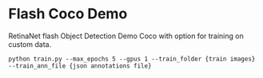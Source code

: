 # Flash Coco Demo
RetinaNet flash Object Detection Demo Coco with option for training on custom data.

``` 
python train.py --max_epochs 5 --gpus 1 --train_folder {train images} --train_ann_file {json annotations file}
```
